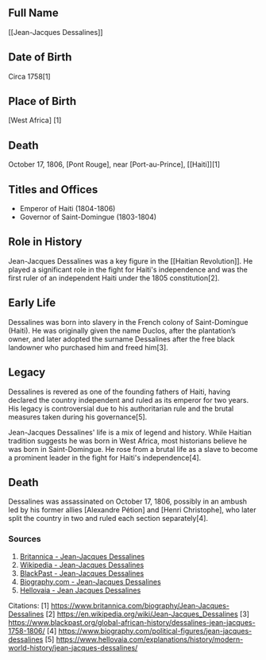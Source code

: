 ## Full Name
[[Jean-Jacques Dessalines]]

## Date of Birth
Circa 1758[1]

## Place of Birth
[West Africa] [1]

## Death
October 17, 1806, [Pont Rouge], near [Port-au-Prince], [[Haiti]][1]

## Titles and Offices
- Emperor of Haiti (1804-1806)
- Governor of Saint-Domingue (1803-1804)

## Role in History
Jean-Jacques Dessalines was a key figure in the [[Haitian Revolution]]. He played a significant role in the fight for Haiti's independence and was the first ruler of an independent Haiti under the 1805 constitution[2].

## Early Life
Dessalines was born into slavery in the French colony of Saint-Domingue (Haiti). He was originally given the name Duclos, after the plantation’s owner, and later adopted the surname Dessalines after the free black landowner who purchased him and freed him[3].

## Legacy
Dessalines is revered as one of the founding fathers of Haiti, having declared the country independent and ruled as its emperor for two years. His legacy is controversial due to his authoritarian rule and the brutal measures taken during his governance[5].

Jean-Jacques Dessalines' life is a mix of legend and history. While Haitian tradition suggests he was born in West Africa, most historians believe he was born in Saint-Domingue. He rose from a brutal life as a slave to become a prominent leader in the fight for Haiti's independence[4].

## Death
Dessalines was assassinated on October 17, 1806, possibly in an ambush led by his former allies [Alexandre Pétion] and [Henri Christophe], who later split the country in two and ruled each section separately[4].

### Sources
1. [Britannica - Jean-Jacques Dessalines](https://www.britannica.com/biography/Jean-Jacques-Dessalines)
2. [Wikipedia - Jean-Jacques Dessalines](https://en.wikipedia.org/wiki/Jean-Jacques_Dessalines)
3. [BlackPast - Jean-Jacques Dessalines](https://www.blackpast.org/global-african-history/dessalines-jean-jacques-1758-1806/)
4. [Biography.com - Jean-Jacques Dessalines](https://www.biography.com/political-figures/jean-jacques-dessalines)
5. [Hellovaia - Jean Jacques Dessalines](https://www.hellovaia.com/explanations/history/modern-world-history/jean-jacques-dessalines/)

Citations:
[1] https://www.britannica.com/biography/Jean-Jacques-Dessalines
[2] https://en.wikipedia.org/wiki/Jean-Jacques_Dessalines
[3] https://www.blackpast.org/global-african-history/dessalines-jean-jacques-1758-1806/
[4] https://www.biography.com/political-figures/jean-jacques-dessalines
[5] https://www.hellovaia.com/explanations/history/modern-world-history/jean-jacques-dessalines/